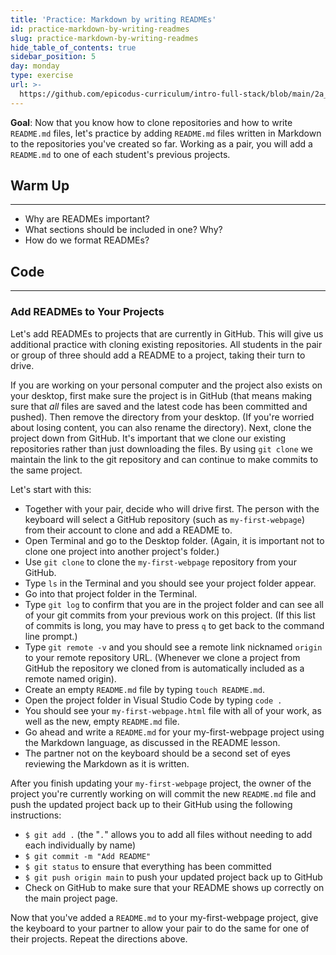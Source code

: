 ```yaml
---
title: 'Practice: Markdown by writing READMEs'
id: practice-markdown-by-writing-readmes
slug: practice-markdown-by-writing-readmes
hide_table_of_contents: true
sidebar_position: 5
day: monday
type: exercise
url: >-
  https://github.com/epicodus-curriculum/intro-full-stack/blob/main/2a_classwork_practice_readmes.md
---
```


**Goal**: Now that you know how to clone repositories and how to write `README.md` files, let's practice by adding `README.md` files written in Markdown to the repositories you've created so far. Working as a pair, you will add a `README.md` to one of each student's previous projects.

## Warm Up
<hr />

* Why are READMEs important?
* What sections should be included in one? Why?
* How do we format READMEs?

## Code
<hr />

### Add READMEs to Your Projects

Let's add READMEs to projects that are currently in GitHub. This will give us additional practice with cloning existing repositories. All students in the pair or group of three should add a README to a project, taking their turn to drive.

If you are working on your personal computer and the project also exists on your desktop, first make sure the project is in GitHub (that means making sure that _all_ files are saved and the latest code has been committed and pushed). Then remove the directory from your desktop. (If you're worried about losing content, you can also rename the directory). Next, clone the project down from GitHub. It's important that we clone our existing repositories rather than just downloading the files. By using `git clone` we maintain the link to the git repository and can continue to make commits to the same project.

Let's start with this:

* Together with your pair, decide who will drive first.  The person with the keyboard will select a GitHub repository (such as `my-first-webpage`) from their account to clone and add a README to.
* Open Terminal and go to the Desktop folder. (Again, it is important not to clone one project into another project's folder.)
* Use `git clone` to clone the `my-first-webpage` repository from your GitHub.
* Type `ls` in the Terminal and you should see your project folder appear.
* Go into that project folder in the Terminal.
* Type `git log` to confirm that you are in the project folder and can see all of your git commits from your previous work on this project. (If this list of commits is long, you may have to press `q` to get back to the command line prompt.)
* Type `git remote -v` and you should see a remote link nicknamed `origin` to your remote repository URL. (Whenever we clone a project from GitHub the repository we cloned from is automatically included as a remote named origin).
* Create an empty `README.md` file by typing `touch README.md`.
* Open the project folder in Visual Studio Code by typing `code .`
* You should see your `my-first-webpage.html` file with all of your work, as well as the new, empty `README.md` file.
* Go ahead and write a `README.md` for your my-first-webpage project using the Markdown language, as discussed in the README lesson.
* The partner not on the keyboard should be a second set of eyes reviewing the Markdown as it is written.

After you finish updating your `my-first-webpage` project, the owner of the project you're currently working on will commit the new `README.md` file and push the updated project back up to their GitHub using the following instructions:

* `$ git add .` (the "`.`" allows you to add all files without needing to add each individually by name)
* `$ git commit -m "Add README"`
* `$ git status` to ensure that everything has been committed
* `$ git push origin main` to push your updated project back up to GitHub
* Check on GitHub to make sure that your README shows up correctly on the main project page.

Now that you've added a `README.md` to your my-first-webpage project, give the keyboard to your partner to allow your pair to do the same for one of their projects. Repeat the directions above.
